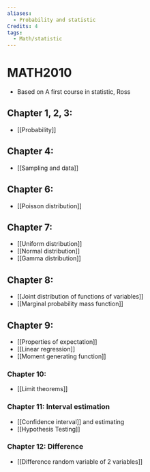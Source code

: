 ```yaml
---
aliases:
  - Probability and statistic
Credits: 4
tags:
  - Math/statistic
---
```

# MATH2010
- Based on A first course in statistic, Ross
<!--ID: 1708098044147-->


## Chapter 1, 2, 3: 
- [[Probability]]
<!--ID: 1708098044151-->


## Chapter 4: 
- [[Sampling and data]]
<!--ID: 1708098044156-->


## Chapter 6: 
- [[Poisson distribution]]
<!--ID: 1708098044162-->


## Chapter 7: 
- [[Uniform distribution]]
- [[Normal distribution]]
- [[Gamma distribution]]
<!--ID: 1708098044167-->


## Chapter 8: 
- [[Joint distribution of functions of variables]]
- [[Marginal probability mass function]]
<!--ID: 1708098044170-->

## Chapter 9: 
- [[Properties of expectation]]
- [[Linear regression]]
- [[Moment generating function]]
<!--ID: 1708098044173-->

### Chapter 10: 
- [[Limit theorems]]
<!--ID: 1708098044178-->

### Chapter 11: Interval estimation
- [[Confidence interval]] and estimating
- [[Hypothesis Testing]]
<!--ID: 1708098044183-->

### Chapter 12: Difference 
- [[Difference random variable of 2 variables]]
<!--ID: 1708098044187-->
